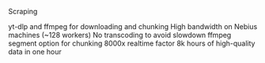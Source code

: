 Scraping

yt-dlp and ffmpeg for downloading and chunking
High bandwidth on Nebius machines (~128 workers)
No transcoding to avoid slowdown
ffmpeg segment option for chunking
8000x realtime factor
8k hours of high-quality data in one hour
